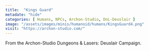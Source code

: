 ```yaml
---
title:  "Kings Guard"
metadate: "hide"
categories: [ Humans, NPCs, Archon-Studio, DnL-Deuslair ]
image: "/assets/images/minis/humanoid/humans/KingsGuard4.png"
visit: "https://archon-studio.com/"
---
```

From the Archon-Studio Dungeons & Lasers: Deuslair Campaign.